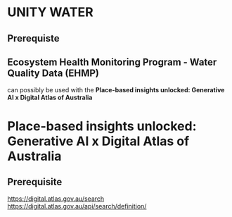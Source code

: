 # UNITY WATER 


## Prerequiste
## Ecosystem Health Monitoring Program - Water Quality Data (EHMP)
can possibly be used with the **Place-based insights unlocked: Generative AI x Digital Atlas of Australia**

# Place-based insights unlocked: Generative AI x Digital Atlas of Australia 

## Prerequisite 
https://digital.atlas.gov.au/search
https://digital.atlas.gov.au/api/search/definition/
